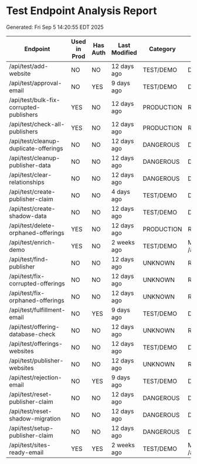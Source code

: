 # Test Endpoint Analysis Report
Generated: Fri Sep  5 14:20:55 EDT 2025

| Endpoint | Used in Prod | Has Auth | Last Modified | Category | Action |
|----------|--------------|----------|---------------|----------|--------|
| /api/test/add-website | NO | NO | 12 days ago | TEST/DEMO | DELETE |
| /api/test/approval-email | NO | YES | 9 days ago | TEST/DEMO | DELETE |
| /api/test/bulk-fix-corrupted-publishers | YES | NO | 12 days ago | PRODUCTION | REVIEW |
| /api/test/check-all-publishers | YES | NO | 12 days ago | PRODUCTION | REVIEW |
| /api/test/cleanup-duplicate-offerings | NO | NO | 12 days ago | DANGEROUS | DELETE |
| /api/test/cleanup-publisher-data | NO | NO | 12 days ago | DANGEROUS | DELETE |
| /api/test/clear-relationships | NO | NO | 12 days ago | DANGEROUS | DELETE |
| /api/test/create-publisher-claim | NO | NO | 4 days ago | TEST/DEMO | DELETE |
| /api/test/create-shadow-data | NO | NO | 12 days ago | TEST/DEMO | DELETE |
| /api/test/delete-orphaned-offerings | YES | NO | 12 days ago | PRODUCTION | REVIEW |
| /api/test/enrich-demo | YES | NO | 2 weeks ago | TEST/DEMO | MOVE to /api/admin/ |
| /api/test/find-publisher | NO | NO | 12 days ago | UNKNOWN | REVIEW |
| /api/test/fix-corrupted-offerings | NO | NO | 12 days ago | UNKNOWN | REVIEW |
| /api/test/fix-orphaned-offerings | NO | NO | 12 days ago | UNKNOWN | REVIEW |
| /api/test/fulfillment-email | NO | YES | 9 days ago | TEST/DEMO | DELETE |
| /api/test/offering-database-check | NO | NO | 12 days ago | UNKNOWN | REVIEW |
| /api/test/offerings-websites | NO | NO | 12 days ago | TEST/DEMO | DELETE |
| /api/test/publisher-websites | NO | NO | 12 days ago | UNKNOWN | REVIEW |
| /api/test/rejection-email | NO | YES | 9 days ago | TEST/DEMO | DELETE |
| /api/test/reset-publisher-claim | NO | NO | 12 days ago | DANGEROUS | DELETE |
| /api/test/reset-shadow-migration | NO | NO | 12 days ago | DANGEROUS | DELETE |
| /api/test/setup-publisher-claim | NO | NO | 12 days ago | DANGEROUS | DELETE |
| /api/test/sites-ready-email | YES | YES | 2 weeks ago | TEST/DEMO | MOVE to /api/admin/ |
